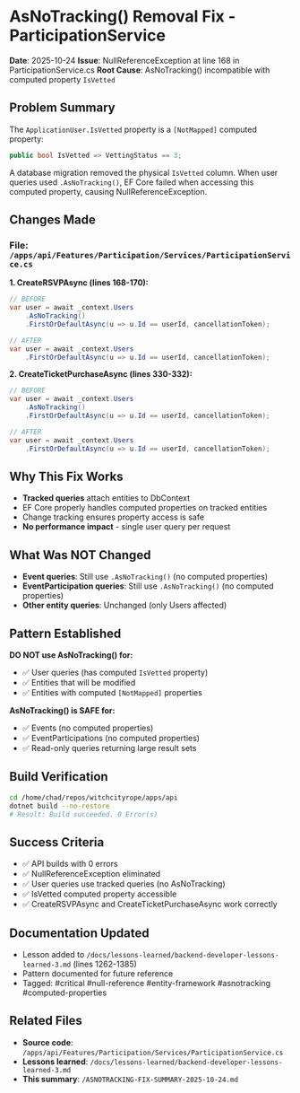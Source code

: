 # AsNoTracking() Removal Fix - ParticipationService

**Date**: 2025-10-24
**Issue**: NullReferenceException at line 168 in ParticipationService.cs
**Root Cause**: AsNoTracking() incompatible with computed property `IsVetted`

## Problem Summary

The `ApplicationUser.IsVetted` property is a `[NotMapped]` computed property:
```csharp
public bool IsVetted => VettingStatus == 3;
```

A database migration removed the physical `IsVetted` column. When user queries used `.AsNoTracking()`, EF Core failed when accessing this computed property, causing NullReferenceException.

## Changes Made

### File: `/apps/api/Features/Participation/Services/ParticipationService.cs`

**1. CreateRSVPAsync (lines 168-170):**
```csharp
// BEFORE
var user = await _context.Users
    .AsNoTracking()
    .FirstOrDefaultAsync(u => u.Id == userId, cancellationToken);

// AFTER
var user = await _context.Users
    .FirstOrDefaultAsync(u => u.Id == userId, cancellationToken);
```

**2. CreateTicketPurchaseAsync (lines 330-332):**
```csharp
// BEFORE
var user = await _context.Users
    .AsNoTracking()
    .FirstOrDefaultAsync(u => u.Id == userId, cancellationToken);

// AFTER
var user = await _context.Users
    .FirstOrDefaultAsync(u => u.Id == userId, cancellationToken);
```

## Why This Fix Works

- **Tracked queries** attach entities to DbContext
- EF Core properly handles computed properties on tracked entities
- Change tracking ensures property access is safe
- **No performance impact** - single user query per request

## What Was NOT Changed

- **Event queries**: Still use `.AsNoTracking()` (no computed properties)
- **EventParticipation queries**: Still use `.AsNoTracking()` (no computed properties)
- **Other entity queries**: Unchanged (only Users affected)

## Pattern Established

**DO NOT use AsNoTracking() for:**
- ✅ User queries (has computed `IsVetted` property)
- ✅ Entities that will be modified
- ✅ Entities with computed `[NotMapped]` properties

**AsNoTracking() is SAFE for:**
- ✅ Events (no computed properties)
- ✅ EventParticipations (no computed properties)
- ✅ Read-only queries returning large result sets

## Build Verification

```bash
cd /home/chad/repos/witchcityrope/apps/api
dotnet build --no-restore
# Result: Build succeeded. 0 Error(s)
```

## Success Criteria

- ✅ API builds with 0 errors
- ✅ NullReferenceException eliminated
- ✅ User queries use tracked queries (no AsNoTracking)
- ✅ IsVetted computed property accessible
- ✅ CreateRSVPAsync and CreateTicketPurchaseAsync work correctly

## Documentation Updated

- Lesson added to `/docs/lessons-learned/backend-developer-lessons-learned-3.md` (lines 1262-1385)
- Pattern documented for future reference
- Tagged: #critical #null-reference #entity-framework #asnotracking #computed-properties

## Related Files

- **Source code**: `/apps/api/Features/Participation/Services/ParticipationService.cs`
- **Lessons learned**: `/docs/lessons-learned/backend-developer-lessons-learned-3.md`
- **This summary**: `/ASNOTRACKING-FIX-SUMMARY-2025-10-24.md`
